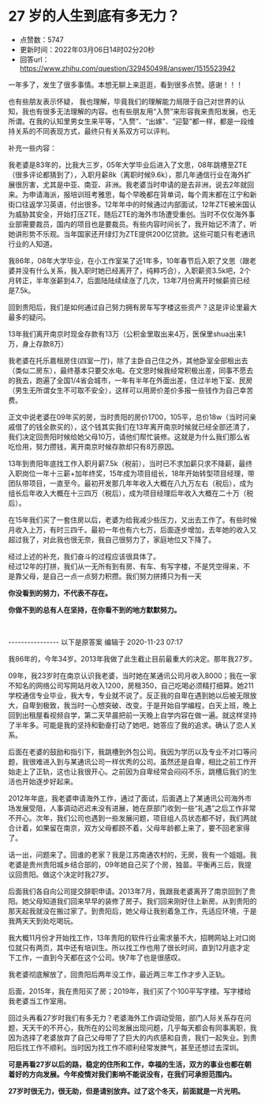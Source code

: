 # 27 岁的人生到底有多无力？
- 点赞数：5747
- 更新时间：2022年03月06日14时02分20秒
- 回答url：https://www.zhihu.com/question/329450498/answer/1515523942
<body>
 <p data-pid="xwdmZbw_">一年多了，发生了很多事情。本想无聊上来逛逛，看到很多点赞。感谢！！！</p>
 <p data-pid="pEDzQAZr">也有些朋友表示怀疑， 我也理解，毕竟我们的理解能力局限于自己对世界的认知，我也有很多无法理解的内容。也有些朋友用“入赘”来形容我来贵阳发展，也无所谓。在我的认知里男女生来平等，“入赘”、“出嫁”、“迎娶”都一样，都是一段维持关系的不同表现方式，最终只有关系双方可以评判。</p>
 <p data-pid="UzaZ51vO">补充一些内容：</p>
 <p data-pid="5WJCjQie">我老婆是83年的，比我大三岁，05年大学毕业后进入了文思，08年跳槽至ZTE（很多评论都猜到了），入职月薪8k（离职时候9.6k），那几年通信行业在海外扩展很厉害，尤其是中亚、南亚、非洲。我老婆当时申请的是去非洲，说去2年就回来。为申请海派，报培训班考雅思，每个早晚都在背单词，每个周末都在江宁和新街口往返学习英语，付出很多。12年年中的时候通过内部面试，12年ZTE被米国认为威胁其安全，开始打压ZTE，随后ZTE的海外市场遭受重创。当时不仅仅海外事业部需要裁员，国内的项目也是要裁员。有些内容时间长了，我开始记不清了，听她讲形势不乐观。当年国家还开绿灯为ZTE提供200亿贷款。这些可能只有老通讯行业的人知道。</p>
 <p data-pid="7SHSVinS">我86年，08年大学毕业，在小工作室呆了近1年多，10年春节后入职了文思（跟老婆并没有什么关系，我入职时她已经离开了，纯粹巧合），入职薪资3.5k吧，2个月转正，半年涨薪到4.7，后面陆陆续续涨了几次，13年7月份离开时候薪资已经是7.5k。</p>
 <p data-pid="lWi5A7xU">回到贵阳后，我们是如何通过自己努力拥有房车写字楼这些资产？这是评论里最大最多的疑问。</p>
 <p data-pid="F83VTcbR">13年我们离开南京时现金存款有13万（公积金里取出来4万，医保里shua出来1万，身上存款8万）</p>
 <p data-pid="u_hNk5a3">我老婆在托乐嘉租房住(四室一厅)，除了主卧自己住之外，其他卧室全部租出去（类似二房东），最终基本只要交水电。在文思时候我经常积极出差，同事不愿去的我去，跑遍了全国1/4省会城市，一年有半年在外面出差，住过半地下室、民房（男生无所谓女生不可取不安全），这样可以用房价差价多报一些钱作为自己幸苦费。</p>
 <p data-pid="I_HKpmv6">正文中说老婆在09年买的房，当时贵阳的房价1700，105平，总价18w（当时问亲戚借了的钱全款买的），这个钱其实我们在13年离开南京时候就已经全部还清了，我们决定回贵阳时候给她父母10万，请他们帮忙装修。这就是为什么我们那么省吃俭用，努力攒钱，离开南京时候存款却只有8万原因。</p>
 <p data-pid="ZcTsciEi">13年到贵阳年底找工作入职月薪7.5k（税前），当时已不求加薪只求不降薪，最终入职岗位一年十三薪+加年终奖，15年成为项目组长，18年开始转型项目经理，带团队带项目，一直至今。最初开发那几年年收入大概在八九万左右（税后），成为组长后年收入大概在十三四万（税后），成为项目经理后年收入大概在二十万（税后）。</p>
 <p data-pid="E15LrZbH">在15年我们买了一套住房以后，老婆为给我减少些压力，又出去工作了。有些时候月收入上万，有时三四千。最初一年也有六七万，后面逐步增加，去年她的收入又超过我了，对此我也很无奈，我自己很努力了，家庭地位又下降了。</p>
 <p data-pid="jA8RUivy">经过上述的补充，我们奋斗的过程应该很具体了。<br>
  经过12年的打拼，我们从一无所有到有房、有车、有写字楼，不是凭空得来，不是靠父母，是自己一点一点努力积攒。我们努力拼搏只为有一天</p>
 <p data-pid="ePsiLwPx"><b>你没看到的努力，不代表不存在。</b></p>
 <p data-pid="h34Z4i5N"><b>你做不到的总有人在坚持，在你看不到的地方默默努力。</b></p>
 <p class="ztext-empty-paragraph"><br></p>
 <p data-pid="a8_Ku3nr">---------------- 以下是原答案 编辑于 2020-11-23 07:17</p>
 <p data-pid="sxLBrbac">我86年的，今年34岁。2013年我做了此生截止目前最重大的决定。那年我27岁。</p>
 <p data-pid="hS7fSN9d">09年，我23岁时在南京认识我老婆，当时她在某通讯公司月收入8000；我在一家不知名的网络公司写网站月收入1200，房租350，自己吃喝必须精打细算。她211学校通信专业毕业，我大专，专业就不说了。反正我的自卑在遇到她以后被无限放大，自卑到极致，我当时一心想突破、改变。于是开始自学编程，白天上班，晚上回到出租屋看视频自学，第二天早晨把前一天晚上自学内容在做一遍。就这样坚持了半年多。可能是我的坚持和勤奋打动了她吧，她答应了我的追求。确认了恋人关系。</p>
 <p data-pid="BXvPN7lq">后面在老婆的鼓励和指引下，我跳槽到外包公司。我因为学历以及专业不对口等问题，我很难进入到与某通讯公司一样优秀的公司。虽然还是自卑，相比之前工作开始走上了正轨，这也让我很开心。之前因为自卑经常会闷闷不乐，跳槽后我们的生活也开始逐步好起来。</p>
 <p data-pid="MP3oQXc7">2012年年底，我老婆申请海外工作，通过了面试，后面遇上了某通讯公司海外市场发展受阻，人事调动迟迟未没有进展，她在原部门收到一些“礼遇”之后工作非常不开心。次年，我们公司也遇到一些发展问题，项目组人员状态都不好，我们两就合计着，如果留在南京，双方父母都顾不着，父母年龄都上来了，要不回老家得了。</p>
 <p data-pid="oPBxjeDp">话一出，问题来了。回谁的老家？我是江苏南通农村的，无房，我有一个姐姐。我老婆是贵州贵阳城乡结合部的，09年她自己买了个房，独苗。平衡再三后，我提议回贵阳。做这个决定时我27岁。</p>
 <p data-pid="dFlDOFpK">后面我们各自向公司提交辞职申请。2013年7月，我跟我老婆离开了南京回到了贵阳。她父母知道我们回来早早的装修了房子。我们回来刚好住上新房。从到贵阳的那天起我就没在搬过家了。到贵阳后，她父母让我别着急工作，先适应环境，于是我两天天到处吃喝玩。</p>
 <p data-pid="wHiBn2WM">我大概11月份才开始找工作，13年贵阳的软件行业需求量不大，招聘网站上对口岗位就只有两页，其中还有培训生。所以找工作也用了很长时间，直到12月底才定下工作，一直到今天都在这个公司。快7年了也是很感叹。</p>
 <p data-pid="xdhu2JSY">我老婆彻底解放了，回贵阳后两年没工作，最近两三年工作才步入正轨。</p>
 <p data-pid="b514XTl6">后面，2015年，我在贵阳买了房；2019年，我们买了个100平写字楼。写字楼给我老婆当工作室用。</p>
 <p data-pid="f2ravSQ5">回过头再看27岁时我们有多无力？老婆海外工作调动受阻，部门人际关系存在问题，天天干的不开心，我所在的公司发展出现问题，几乎每天都会有同事离职，我因为选择了老婆放弃了自己父母带了了巨大的内疚感和自责，我们一起失业。到贵阳后找工作不顺利。当时因为找工作不顺利经常发脾气，甚至还想过去深圳。</p>
 <p data-pid="lFsFTxGj"><b>可是再看27岁以后的路，稳定的住所和工作，幸福的生活，双方的事业也都在朝着好的方向发展。今年疫情对我们影响不能说没有，在我们可承担范围内。</b></p>
 <p data-pid="VyqeuSWw"><b>27岁时很无力，很无助，但是请别放弃。过了这个冬天，前面就是一片光明。</b></p>
</body>